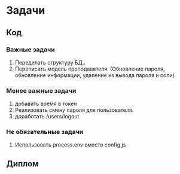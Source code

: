 # Задачи
## Код
### Важные задачи
1. Переделать структуру БД..
1. Переписать модель преподавателя. (Обновление пароля, обновление информации, 
удаление из вывода пароля и соли)

### Менее важные задачи
1. добавить время в токен
1. Реализовать смену пароля для пользователя.
1. доработать /users/logout

### Не обязательные задачи
1. Использовать process.env вместо config.js

## Диплом

